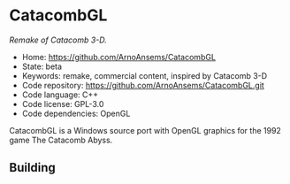 # CatacombGL

_Remake of Catacomb 3-D._

- Home: https://github.com/ArnoAnsems/CatacombGL
- State: beta
- Keywords: remake, commercial content, inspired by Catacomb 3-D
- Code repository: https://github.com/ArnoAnsems/CatacombGL.git
- Code language: C++
- Code license: GPL-3.0
- Code dependencies: OpenGL

CatacombGL is a Windows source port with OpenGL graphics for the 1992 game The Catacomb Abyss.

## Building

